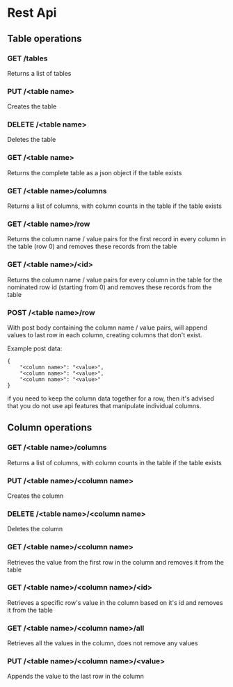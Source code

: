 # Rest Api

## Table operations

### GET /tables

Returns a list of tables

### PUT /&lt;table name&gt;

Creates the table

### DELETE /&lt;table name&gt;

Deletes the table

### GET /&lt;table name&gt;

Returns the complete table as a json object if the table exists

### GET /&lt;table name&gt;/columns

Returns a list of columns, with column counts in the table if the table exists

### GET /&lt;table name&gt;/row

Returns the column name / value pairs for the first record in every column in the table (row 0) and removes these records from the table

### GET /&lt;table name&gt;/&lt;id&gt;

Returns the column name / value pairs for every column in the table for the nominated row id (starting from 0) and removes these records from the table

### POST /&lt;table name&gt;/row

With post body containing the column name / value pairs, will append values to last row in each column, creating columns that don't exist.

Example post data:
```
{
	"<column name>": "<value>",
	"<column name>": "<value>",
	"<column name>": "<value>"
}
```

if you need to keep the column data together for a row, then it's advised that you do not use api features that manipulate individual columns.



## Column operations

### GET /&lt;table name&gt;/columns

Returns a list of columns, with column counts in the table if the table exists

### PUT /&lt;table name&gt;/&lt;column name&gt;

Creates the column

### DELETE /&lt;table name&gt;/&lt;column name&gt;

Deletes the column

### GET /&lt;table name&gt;/&lt;column name&gt;

Retrieves the value from the first row in the column and removes it from the table

### GET /&lt;table name&gt;/&lt;column name&gt;/&lt;id&gt;

Retrieves a specific row's value in the column based on it's id and removes it from the table

### GET /&lt;table name&gt;/&lt;column name&gt;/all

Retrieves all the values in the column, does not remove any values

### PUT /&lt;table name&gt;/&lt;column name&gt;/&lt;value&gt;

Appends the value to the last row in the column
